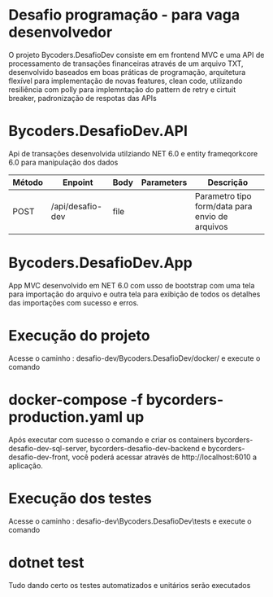 # Desafio programação - para vaga desenvolvedor

O projeto Bycoders.DesafioDev consiste em em frontend MVC e uma API de processamento de transações financeiras através de um arquivo TXT,
desenvolvido baseados em boas práticas de programação, arquitetura flexível para implementação de novas features, clean code, utilizando resiliência com polly para implemntação do pattern de retry e cirtuit breaker, padronização de respotas das APIs 

# Bycoders.DesafioDev.API
Api de transações desenvolvida utilziando NET 6.0 e entity frameqorkcore 6.0 para manipulação dos dados

| Método  | Enpoint                          | Body | Parameters       | Descrição                                       |
| ------- | ------------------               | -----| ---------------- | ----------------------------------------------- |
| POST    | /api/desafio-dev                 | file |                  | Parametro tipo form/data para envio de arquivos |

# Bycoders.DesafioDev.App
App MVC desenvolvido em NET 6.0 com usso de bootstrap com uma tela para importação do arquivo e outra tela para exibição de todos os detalhes das importações com sucesso e erros.

# Execução do projeto

Acesse o caminho :
desafio-dev/Bycoders.DesafioDev/docker/ e execute o comando 
# docker-compose -f bycorders-production.yaml up

Após executar com sucesso o comando e criar os containers bycorders-desafio-dev-sql-server, bycorders-desafio-dev-backend e bycorders-desafio-dev-front,  você poderá acessar através de http://localhost:6010 a aplicação.

# Execução dos testes

Acesse o caminho :
desafio-dev\Bycoders.DesafioDev\tests e execute o comando 
# dotnet test

Tudo dando certo os testes automatizados e unitários serão executados
